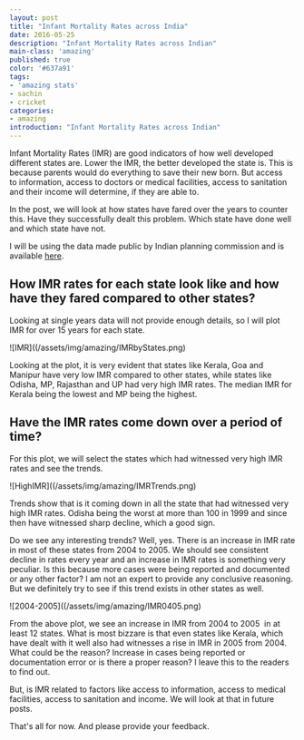 ```yaml
---
layout: post
title: "Infant Mortality Rates across India"
date: 2016-05-25
description: "Infant Mortality Rates across Indian"
main-class: 'amazing'
published: true
color: '#637a91'
tags:
- 'amazing stats'
- sachin
- cricket
categories:
- amazing
introduction: "Infant Mortality Rates across Indian"
---
```



Infant Mortality Rates (IMR) are good indicators of how well developed different states are. Lower the IMR, the better developed the state is. This is because parents would do everything to save their new born. But access to information, access to doctors or medical facilities, access to sanitation and their income will determine, if they are able to.

In the post, we will look at how states have fared over the years to counter this. Have they successfully dealt this problem. Which state have done well and which state have not.

I will be using the data made public by Indian planning commission and is available <a title="Planning commission data book." href="http://planningcommission.nic.in/data/datatable/0814/comp_databook.pdf" target="_blank">here</a>.

## How IMR rates for each state look like and how have they fared compared to other states?

Looking at single years data will not provide enough details, so I will plot IMR for over 15 years for each state.

![IMR]((/assets/img/amazing/IMRbyStates.png)

Looking at the plot, it is very evident that states like Kerala, Goa and Manipur have very low IMR compared to other states, while states like Odisha, MP, Rajasthan and UP had very high IMR rates. The median IMR for Kerala being the lowest and MP being the highest.

## Have the IMR rates come down over a period of time?

For this plot, we will select the states which had witnessed very high IMR rates and see the trends.

![HighIMR]((/assets/img/amazing/IMRTrends.png)

Trends show that is it coming down in all the state that had witnessed very high IMR rates. Odisha being the worst at more than 100 in 1999 and since then have witnessed sharp decline, which a good sign.

Do we see any interesting trends? Well, yes. There is an increase in IMR rate in most of these states from 2004 to 2005. We should see consistent decline in rates every year and an increase in IMR rates is something very peculiar. Is this because more cases were being reported and documented or any other factor? I am not an expert to provide any conclusive reasoning. But we definitely try to see if this trend exists in other states as well.

![2004-2005]((/assets/img/amazing/IMR0405.png)

From the above plot, we see an increase in IMR from 2004 to 2005  in at least 12 states. What is most bizzare is that even states like Kerala, which have dealt with it well also had witnesses a rise in IMR in 2005 from 2004. What could be the reason? Increase in cases being reported or documentation error or is there a proper reason? I leave this to the readers to find out.

But, is IMR related to factors like access to information, access to medical facilities, access to sanitation and income. We will look at that in future posts.

That's all for now. And please provide your feedback.
